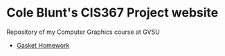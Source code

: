 # Cole Blunt's CIS367 Project website
Repository of my Computer Graphics course at GVSU
- [Gasket Homework](https://bluntcole.github.io/CIS367/libraries/gasket1-blunt.html)

